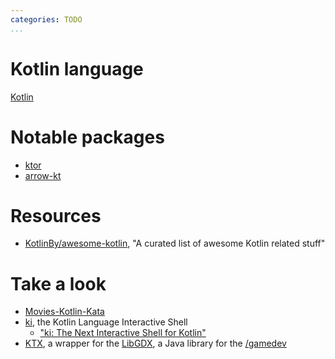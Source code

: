 ```yaml
---
categories: TODO
...
```

# Kotlin language

[Kotlin](https://kotlinlang.org/)

# Notable packages

- [ktor](https://ktor.io/)
- [arrow-kt](https://arrow-kt.io/)

# Resources

- [KotlinBy/awesome-kotlin](https://github.com/KotlinBy/awesome-kotlin), "A curated list of awesome Kotlin related stuff"

# Take a look

- [Movies-Kotlin-Kata](https://github.com/xurxodev/Movies-Kotlin-Kata)
- [ki](https://github.com/Kotlin/kotlin-interactive-shell), the Kotlin Language Interactive Shell
  - ["ki: The Next Interactive Shell for Kotlin"](https://blog.jetbrains.com/kotlin/2021/04/ki-the-next-interactive-shell-for-kotlin/)
- [KTX](https://libktx.github.io/), a wrapper for the [LibGDX](https://libgdx.com/), a Java library for the [/gamedev]()
